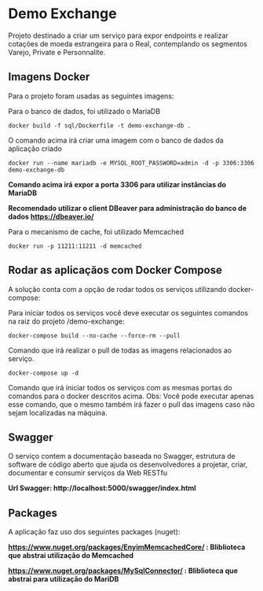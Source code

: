 # Demo Exchange

Projeto destinado a criar um serviço para expor endpoints e realizar cotações de moeda estrangeira para o Real, contemplando os segmentos Varejo, Private e Personnalite.

## Imagens Docker
Para o projeto foram usadas as seguintes imagens:

Para o banco de dados, foi utilizado o MariaDB

`docker build -f sql/Dockerfile -t demo-exchange-db . `

O comando acima irá criar uma imagem com o banco de dados da aplicação criado

`docker run --name mariadb -e MYSQL_ROOT_PASSWORD=admin -d -p 3306:3306 demo-exchange-db`

**Comando acima irá expor a porta 3306 para utilizar instâncias do MariaDB**

**Recomendado utilizar o client DBeaver para administração do banco de dados https://dbeaver.io/**

Para o mecanismo de cache, foi utilizado Memcached

`docker run -p 11211:11211 -d memcached`

## Rodar as aplicaçãos com Docker Compose
A solução conta com a opção de rodar todos os serviços utilizando docker-compose:

Para iniciar todos os serviços você deve executar os seguintes comandos na raiz do projeto /demo-exchange: 

`docker-compose build --no-cache --force-rm --pull`

Comando que irá realizar o pull de todas as imagens relacionados ao serviço.

`docker-compose up -d`

Comando que irá iniciar todos os serviços com as mesmas portas do comandos para o docker descritos acima.
Obs: Você pode executar apenas esse comando, que o mesmo também irá fazer o pull das imagens caso não sejam localizadas na máquina.


## Swagger
O serviço contem a documentação baseada no Swagger, estrutura de software de código aberto que ajuda os desenvolvedores a projetar, criar, documentar e consumir serviços da Web RESTfu

**Url Swagger: http://localhost:5000/swagger/index.html**

## Packages
A aplicação faz uso dos seguintes packages (nuget):

**https://www.nuget.org/packages/EnyimMemcachedCore/ : Bliblioteca que abstrai utilização do Memcached**

**https://www.nuget.org/packages/MySqlConnector/ : Bliblioteca que abstrai para utilização do MariDB**
